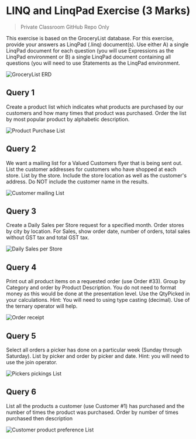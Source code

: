 # LINQ and LinqPad Exercise (3 Marks)

> Private Classroom GitHub Repo Only

This exercise is based on the GroceryList database. For this exercise, provide your answers as LinqPad (.linq) document(s). Use either A) a single LinqPad document for each question (you will use Expressions as the LinqPad environment or B) a single LinqPad document containing all questions (you will need to use Statements as the LinqPad environment.

![GroceryList ERD](./grocerylist_erd.png)

## Query 1

Create a product list which indicates what products are purchased by our customers and how many times that product was purchased. Order the list by most popular product by alphabetic description.

![Product Purchase List](./q1.png)

## Query 2

We want a mailing list for a Valued Customers flyer that is being sent out. List the customer addresses for customers who have shopped at each store. List by the store. Include the store location as well as the customer's address. Do NOT include the customer name in the results.

![Customer mailing List](./q2.png)

## Query 3

Create a Daily Sales per Store request for a specified month. Order stores by city by location. For Sales, show order date, number of orders, total sales without GST tax and total GST tax.

![Daily Sales per Store](./q3.png)

## Query 4

Print out all product items on a requested order (use Order #33). Group by Category and order by Product Description. You do not need to format money as this would be done at the presentation level. Use the QtyPicked in your calculations. Hint: You will need to using type casting (decimal). Use of the ternary operator will help.

![Order receipt](./q4.png)

## Query 5

Select all orders a picker has done on a particular week (Sunday through Saturday). List by picker and order by picker and date. Hint: you will need to use the join operator.

![Pickers pickings List](./q5.png)

## Query 6

List all the products a customer (use Customer #1) has purchased and the number of times the product was purchased. Order by number of times purchased then description

![Customer product preference List](./q6.png)
